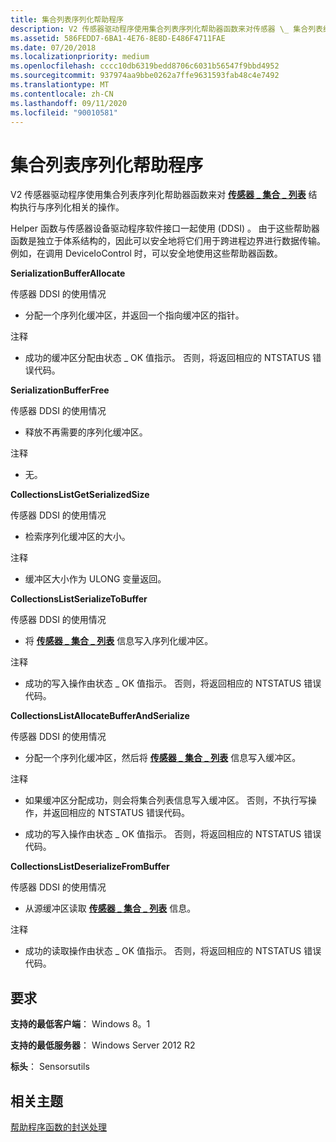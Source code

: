 ```yaml
---
title: 集合列表序列化帮助程序
description: V2 传感器驱动程序使用集合列表序列化帮助器函数来对传感器 \_ 集合列表结构执行与序列化相关的操作 \_ 。
ms.assetid: 586FEDD7-6BA1-4E76-8E8D-E486F4711FAE
ms.date: 07/20/2018
ms.localizationpriority: medium
ms.openlocfilehash: cccc10db6319bedd8706c6031b56547f9bbd4952
ms.sourcegitcommit: 937974aa9bbe0262a7ffe9631593fab48c4e7492
ms.translationtype: MT
ms.contentlocale: zh-CN
ms.lasthandoff: 09/11/2020
ms.locfileid: "90010581"
---
```

# <a name="collection-list-serialization-helpers"></a>集合列表序列化帮助程序


V2 传感器驱动程序使用集合列表序列化帮助器函数来对 [**传感器 \_ 集合 \_ 列表**](/windows-hardware/drivers/ddi/sensorsdef/ns-sensorsdef-sensor_collection_list) 结构执行与序列化相关的操作。

Helper 函数与传感器设备驱动程序软件接口一起使用 (DDSI) 。 由于这些帮助器函数是独立于体系结构的，因此可以安全地将它们用于跨进程边界进行数据传输。 例如，在调用 DeviceIoControl 时，可以安全地使用这些帮助器函数。

**SerializationBufferAllocate**

传感器 DDSI 的使用情况

-   分配一个序列化缓冲区，并返回一个指向缓冲区的指针。

注释

-   成功的缓冲区分配由状态 \_ OK 值指示。 否则，将返回相应的 NTSTATUS 错误代码。

**SerializationBufferFree**

传感器 DDSI 的使用情况

-   释放不再需要的序列化缓冲区。

注释

-   无。

**CollectionsListGetSerializedSize**

传感器 DDSI 的使用情况

-   检索序列化缓冲区的大小。

注释

-   缓冲区大小作为 ULONG 变量返回。

**CollectionsListSerializeToBuffer**

传感器 DDSI 的使用情况

-   将 [**传感器 \_ 集合 \_ 列表**](/windows-hardware/drivers/ddi/sensorsdef/ns-sensorsdef-sensor_collection_list) 信息写入序列化缓冲区。

注释

-   成功的写入操作由状态 \_ OK 值指示。 否则，将返回相应的 NTSTATUS 错误代码。

**CollectionsListAllocateBufferAndSerialize**

传感器 DDSI 的使用情况

-   分配一个序列化缓冲区，然后将 [**传感器 \_ 集合 \_ 列表**](/windows-hardware/drivers/ddi/sensorsdef/ns-sensorsdef-sensor_collection_list) 信息写入缓冲区。

注释

-   如果缓冲区分配成功，则会将集合列表信息写入缓冲区。 否则，不执行写操作，并返回相应的 NTSTATUS 错误代码。

-   成功的写入操作由状态 \_ OK 值指示。 否则，将返回相应的 NTSTATUS 错误代码。

**CollectionsListDeserializeFromBuffer**

传感器 DDSI 的使用情况

-   从源缓冲区读取 [**传感器 \_ 集合 \_ 列表**](/windows-hardware/drivers/ddi/sensorsdef/ns-sensorsdef-sensor_collection_list) 信息。

注释

-   成功的读取操作由状态 \_ OK 值指示。 否则，将返回相应的 NTSTATUS 错误代码。

## <a name="requirements"></a>要求

**支持的最低客户端**： Windows 8。1

**支持的最低服务器**： Windows Server 2012 R2

**标头**： Sensorsutils


 

## <a name="related-topics"></a>相关主题


[帮助程序函数的封送处理](marshalling-helper-functions.md)

 

